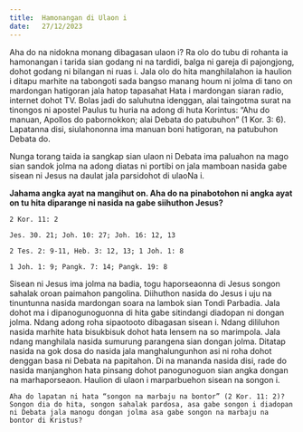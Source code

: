 ```yaml
---
title:  Hamonangan di Ulaon i
date:   27/12/2023
---
```


Aha do na nidokna monang dibagasan ulaon i? Ra olo do tubu di rohanta ia hamonangan i tarida sian godang ni na tardidi, balga ni gareja di pajongjong, dohot godang ni bilangan ni ruas i. Jala olo do hita manghilalahon ia haulion i ditapu marhite na tabongoti sada bangso manang houm ni jolma di tano on mardongan hatigoran jala hatop tapasahat Hata i mardongan siaran radio, internet dohot TV. Bolas jadi do saluhutna idenggan, alai taingotma surat na tinongos ni apostel Paulus tu huria na adong di huta Korintus: “Ahu do manuan, Apollos do pabornokkon; alai Debata do patubuhon” (1 Kor. 3: 6). Lapatanna disi, siulahononna ima manuan boni hatigoran, na patubuhon Debata do.

Nunga torang taida ia sangkap sian ulaon ni Debata ima paluahon na mago sian sandok jolma na adong diatas ni portibi on jala mamboan nasida gabe sisean ni Jesus na daulat jala parsidohot di ulaoNa i.

**Jahama angka ayat na mangihut on. Aha do na pinabotohon ni angka ayat on tu hita diparange ni nasida na gabe siihuthon Jesus?**

`2 Kor. 11: 2`

`Jes. 30. 21; Joh. 10: 27; Joh. 16: 12, 13`

`2 Tes. 2: 9-11, Heb. 3: 12, 13; 1 Joh. 1: 8`

`1 Joh. 1: 9; Pangk. 7: 14; Pangk. 19: 8`

Sisean ni Jesus ima jolma na badia, togu haporseaonna di Jesus songon sahalak oroan paimahon pangolina. Diihuthon nasida do Jesus i uju na tinuntunna nasida mardongan soara na lambok sian Tondi Parbadia. Jala dohot ma i dipanogunoguonna di hita gabe sitindangi diadopan ni dongan jolma. Ndang adong roha sipaotooto dibagasan sisean i. Ndang dililuhon nasida marhite hata bisukbisuk dohot hata lensem na so marimpola. Jala ndang manghilala nasida sumurung parangena sian dongan jolma. Ditatap nasida na gok dosa do nasida jala manghalungunhon asi ni roha dohot denggan basa ni Debata na papitahon. Di na mananda nasida disi, rade do nasida manjanghon hata pinsang dohot panogunoguon sian angka dongan na marhaporseaon. Haulion di ulaon i marparbuehon sisean na songon i.

`Aha do lapatan ni hata “songon na marbaju na bontor” (2 Kor. 11: 2)? Songon dia do hita, songon sahalak pardosa, asa gabe songon i diadopan ni Debata jala manogu dongan jolma asa gabe songon na marbaju na bontor di Kristus?`